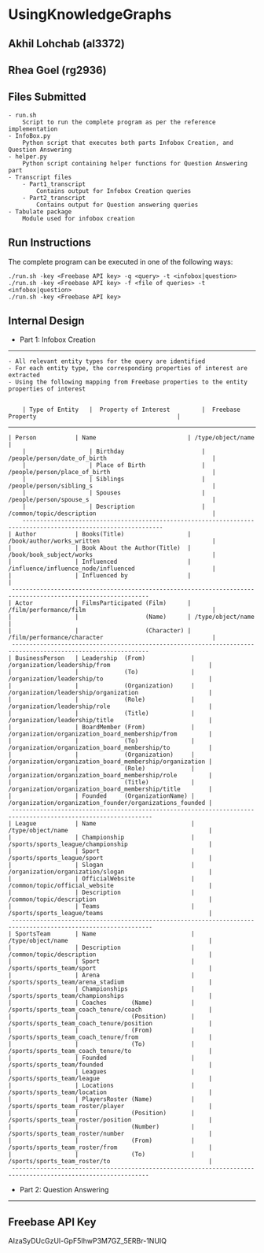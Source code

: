 # UsingKnowledgeGraphs

Akhil Lohchab (al3372)
----------------------
Rhea Goel     (rg2936)
----------------------

Files Submitted
---------------
	- run.sh
		Script to run the complete program as per the reference implementation
	- InfoBox.py
		Python script that executes both parts Infobox Creation, and Question Answering
	- helper.py
		Python script containing helper functions for Question Answering part
	- Transcript files
		- Part1_transcript
			Contains output for Infobox Creation queries
		- Part2_transcript
			Contains output for Question answering queries
	- Tabulate package
		Module used for infobox creation

Run Instructions
----------------
The complete program can be executed in one of the following ways:

	./run.sh -key <Freebase API key> -q <query> -t <infobox|question>
	./run.sh -key <Freebase API key> -f <file of queries> -t <infobox|question>
	./run.sh -key <Freebase API key>

Internal Design
---------------
- Part 1: Infobox Creation
---------------------------
	- All relevant entity types for the query are identified
	- For each entity type, the corresponding properties of interest are extracted 
	- Using the following mapping from Freebase properties to the entity properties of interest


        | Type of Entity   |  Property of Interest         |  Freebase Property                                        |
 --------------------------------------------------------------------------------------------------------------
	| Person           | Name                          | /type/object/name                                         |
        |                  | Birthday                      | /people/person/date_of_birth                              |
        |                  | Place of Birth                | /people/person/place_of_birth                             |
        |                  | Siblings                      | /people/person/sibling_s                                  |
        |                  | Spouses                       | /people/person/spouse_s                                   |
        |                  | Description                   | /common/topic/description                                 |
        --------------------------------------------------------------------------------------------------------------
	| Author           | Books(Title)                  | /book/author/works_written                                |
	|                  | Book About the Author(Title)  | /book/book_subject/works                                  |
	|                  | Influenced                    | /influence/influence_node/influenced                      |
	|                  | Influenced by                 |                                                           |
	 -------------------------------------------------------------------------------------------------------------
	| Actor            | FilmsParticipated (Film)      | /film/performance/film                                    |
	|                  |                   (Name)      | /type/object/name                                         |
	|                  |                   (Character) | /film/performance/character                               |
	 -------------------------------------------------------------------------------------------------------------
	| BusinessPerson   | Leadership  (From)             | /organization/leadership/from                            |
	|                  |             (To)               | /organization/leadership/to                              | 
	|                  |             (Organization)     | /organization/leadership/organization                    |
	|                  |             (Role)             | /organization/leadership/role                            |
	|                  |             (Title)            | /organization/leadership/title                           |
	|                  | BoardMember (From)             | /organization/organization_board_membership/from         |
	|                  |             (To)               | /organization/organization_board_membership/to           |
	|                  |             (Organization)     | /organization/organization_board_membership/organization |
	|                  |             (Role)             | /organization/organization_board_membership/role         |
	|                  |             (Title)            | /organization/organization_board_membership/title        |
	|                  | Founded     (OrganizationName) | /organization/organization_founder/organizations_founded |
	 --------------------------------------------------------------------------------------------------------------
	| League           | Name                           | /type/object/name                                        |
	|                  | Championship                   | /sports/sports_league/championship                       |
	|                  | Sport                          | /sports/sports_league/sport                              |
	|                  | Slogan                         | /organization/organization/slogan                        |
	|                  | OfficialWebsite                | /common/topic/official_website                           |
	|                  | Description                    | /common/topic/description                                |
	|                  | Teams                          | /sports/sports_league/teams                              |
	 --------------------------------------------------------------------------------------------------------------
	| SportsTeam       | Name                           | /type/object/name                                        |
	|                  | Description                    | /common/topic/description                                |
	|                  | Sport                          | /sports/sports_team/sport                                |
	|                  | Arena                          | /sports/sports_team/arena_stadium                        |
	|                  | Championships                  | /sports/sports_team/championships                        |
	|                  | Coaches       (Name)           | /sports/sports_team_coach_tenure/coach                   |
	|                  |               (Position)       | /sports/sports_team_coach_tenure/position                |
	|                  |               (From)           | /sports/sports_team_coach_tenure/from                    |
	|                  |               (To)             | /sports/sports_team_coach_tenure/to                      |
	|                  | Founded                        | /sports/sports_team/founded                              |
	|                  | Leagues                        | /sports/sports_team/league                               |
	|                  | Locations                      | /sports/sports_team/location                             |
	|                  | PlayersRoster (Name)           | /sports/sports_team_roster/player                        |
	|                  |               (Position)       | /sports/sports_team_roster/position                      |
	|                  |               (Number)         | /sports/sports_team_roster/number                        |
	|                  |               (From)           | /sports/sports_team_roster/from                          |
	|                  |               (To)             | /sports/sports_team_roster/to                            |
	 -------------------------------------------------------------------------------------------------------------

- Part 2: Question Answering
----------------------------------

Freebase API Key
----------------
AIzaSyDUcGzUl-GpF5IhwP3M7GZ_5ERBr-1NUIQ




